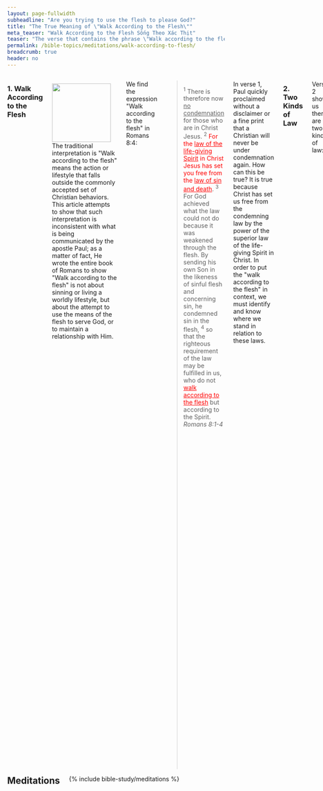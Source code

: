 ```yaml
---
layout: page-fullwidth
subheadline: "Are you trying to use the flesh to please God?"
title: "The True Meaning of \"Walk According to the Flesh\""
meta_teaser: "Walk According to the Flesh Sống Theo Xác Thịt"
teaser: "The verse that contains the phrase \"Walk according to the flesh\" appears almost exactly in the middle of the book of Romans. It's not by chance, but by design, that this verse appears here. Its true meaning is missed by virtually all major commentaries."
permalink: /bible-topics/meditations/walk-according-to-flesh/
breadcrumb: true
header: no
---
```

<!--more-->
<div class="row">
<div class="medium-8 columns" markdown="1">

<!--
<em><a style="color: #ff0000;" href="{{ site.projectname }}/hoc-kinh-thanh/suy-gam/noi-theo-xac-thit/">(Bấm vào đây để đọc tiếng Việt)</a></em>
-->

### 1. Walk According to the Flesh

<div>
<p>
<img alt src="{{ site.baseurl }}/images/walking.jpg" style="border: 0px none; margin: 7px 15px 0px 0px; max-width: 100%; height: 136px; padding: 0px; float: left;">
The traditional interpretation is "Walk according to the flesh" means the action or lifestyle that falls outside the commonly accepted set of Christian behaviors. This article attempts to show that such interpretation is inconsistent with what is being communicated by the apostle Paul; as a matter of fact, He wrote the entire book of Romans to show "Walk according to the flesh" is not about sinning or living a worldly lifestyle, but about the attempt to use the means of the flesh to serve God, or to maintain a relationship with Him.
</p>
</div>

We find the expression "Walk according to the flesh" in Romans 8:4:

>   <sup>1</sup> There is therefore now <u>no condemnation</u> for those who are in Christ Jesus.  <sup>2</sup> <span style="color: #ff0000;">For the <u>law of the life-giving Spirit</u> in Christ Jesus has set you free from the <u>law of sin and death</u></span>. <sup>3</sup> For God achieved what the law could not do because it was weakened through the flesh. By sending his own Son in the likeness of sinful flesh and concerning sin, he condemned sin in the flesh,  <sup>4</sup> so that the righteous requirement of the law may be fulfilled in us, who do not <span style="color: #ff0000;"><u>walk according to the flesh</u></span> but according to the Spirit. <cite>Romans 8:1-4</cite>

In verse 1, Paul quickly proclaimed without a disclaimer or a fine print that a Christian will never be under condemnation again. How can this be true? It is true because Christ has set us free from the condemning law by the power of the superior law of the life-giving Spirit in Christ. In order to put the "walk according to the flesh" in context, we must identify and know where we stand in relation to these laws.

### 2. Two Kinds of Law

Verse 2 shows us there are two kinds of law:

- The law of sin and death, and
- The law of the Spirit of life

It's obvious from Paul's writing that a Christian cannot straddle between the two laws, like a slave cannot serve two masters, or a citizen of two kingdoms. We are to be transitioned from one law to another, and we should not look back like Lot's wife who became a pillar of salt (Genesis 19:26). Let's review the purposes of these two types of laws.

#### a. The Law of Sin and Death

Once when we still walked in darkness, we were condemned sinners living under the law of sin and death &mdash;the commandments and statutes. <u>This law governs our flesh</u>; it punishes us when we sin. The law of sin and death was in effect under the Old Covenant relationship between man and God.

##### i. The Old Covenant's Sacrificial System

Since mankind cannot stop sinning, God provided a <u>temporary relief</u> through the sacrificial system and other methods of cleansing to meet the requirement of the law: "The soul that sinneth, it shall die" (Ezekiel 18:20).

But are these sacrifices enough to make men right before God? No, they are only shadows of the real sacrifice when Christ comes. They only provide a ceremonial cleansing of the flesh only to be repeated over and over again, while the blood of Christ achieves an everlasting cleansing of the conscience from the guilt of sin.

> <sup>13</sup>For if the blood of goats and bulls and the ashes of a heifer sprinkling those who have been defiled sanctify for the <u>cleansing of the flesh</u>, <sup>14</sup>how much more will the blood of Christ, who through the eternal Spirit offered Himself without blemish to God, <u>cleanse your conscience from dead works to serve the living God?</u> (Hebrews 9:13-14)

And contrary to traditional belief, the law does not bridge the deep chasm between man and God, but its main purpose is to show how far we have fallen, it shows the reason why we are apart from God:

> For <u>no one</u> is declared righteous before him by the works of the law, for through the law comes the knowledge of sin. <cite>(Romans 3:20)</cite>

##### b. The Modern Sacrificial System

Though the Cross of Christ is supposed to supercede the Old Covenant's sacrificial system, modern Christians, due to their lack of understanding, continued the obsolete and ineffective system in different forms.

The Galatians with their obsession with circumcision to which Paul had to express his strongest warning. This system though started with God, it has become artificial as God Has obsoleted it in Christ.

<p class="blockquote">Listen! I, Paul, tell you that if you let yourselves be circumcised, <u>Christ will be of no benefit to you at all</u>! <cite>(Galatians 5:2)</cite></p>

The Colossians with myriad rules and regulations that they used to make themselves more spiritual. They commit the same fatal errors as many well meaning Christians do today. They should heed Paul's warning that any attempt to use any means, other than the simple faith in the Cross of Christ, to draw near to God deserves "anathema." To the Colossians Paul also wrote:

<p class="blockquote"><sup>20</sup>If you have died with Christ to the elemental spirits of the world, why do you submit to them as though you lived in the world? <sup>21</sup>“Do not handle! Do not taste! Do not touch!” <sup>22</sup>These are all destined to perish with use, founded as they are on human commands and teachings. <sup>23</sup>Even though they have the <u>appearance of wisdom</u> with their <u>self-imposed worship and false humility</u> achieved by an unsparing treatment of the body – <u>a wisdom with no true value</u> – they in reality result in fleshly indulgence. <cite>(Colossians 2:20-23)</cite></p>

What about us, Christians of the 21<sup>st</sup> century? <b>Confessions?</b>&mdash;lip service at best because no one can ever confess all their sins&mdash;because according to James 2:10, missing one sin is the same thing as missing all. A show of <b>remorse?</b> <b>Money</b> in the offering plate? Physical <b>punishments?</b> <b>Fasting?</b> <b>Deprivation</b> of senses? <b>Sacrifices of praise?</b>&mdash;King David may have said it but he is not God; because only Jesus can be the worthy sacrifice in the sight of God. These are all pseudo sacrifices nonetheless; and they compete with the Cross of Christ.

While the provisions in the Old Covenant were provided by God as a temporary solution for sins, the self-prescribed methods New Covenant Christians invented are but products of the flesh, invented by men. Remember "strange fire" offered to God in the Old Testament which provoked such God's wrath? Anything that attempts to circumvent God's provision is met with divine wrath (Leviticus 10:1). The story of Uzzah in 2 Samuel 6:6 and Ananias and Sapphira in Acts 5:1-11. Uzzah thought God needed a hand, while Ananias and Sapphira wanted to earn God's favor (or perhaps man?) instead of faith in Christ. Had they not given any of their proceed, they would not have sinned against God, but their sin was much more grievious because they did not give from faith (Romans 14:23).

Man-made sacrifice is an abomination in the sight of God because He demands nothing less than the Perfect Sacrifice.

And what about the system under the Old Covenant that God had ordained? Even God had planned that it had to become obsolete as we read in Hebrews 8:13:

> By calling this covenant "new," he has made the first one obsolete; and what is obsolete and outdated will soon disappear. <cite>Hebrews 8:13</cite>

This leads us to a new law, one that can give life.

#### b. The Law of the Spirit of Life

Despite the fact that the apostle Paul wrote extensive to hopefully open the eyes of the church to this new law, all they see is still the law of the Old Covenant which Paul calls the <u>law of sin and death</u>. The new law that came with the New Covenant forces people to make a matter-of-life-or-death choice: either you live under the new law or the old one, not both. In Romans 7, Paul gave an analogy of a woman who must die to the old husband before she can remarry. Christ died to give us this death so we may be released from the law of sin and death in order to be joined to Him. To try to have a relationship with both is to commit spiritual adultery.

The old law requires absolute obedience to a set of rules and statutes with temporary relief in the event of inevitable failures. What does the new law require? It also requires absolute obedience but no longer of rules and regulations, but of faith or trust in the finished work of Christ. What does this entail? This faith in Christ can be expressed this way:

<p class="blockquote">There is no good work I do that can make me right with God, and neither there is any bad deed that I do that can take away this right standing with Him. I must trust that Jesus had paid it all&mdash;past, present, and future.</p>

Does any Christian dare to embrace this belief? Or are you afraid that there is something so powerful that can take away the total forgiveness of sin by the Cross of Christ? Something that can make Christ's death an unfinished business?

This new law requires only one thing: your faith. Because faith is the only thing God accepts&mdash;<em>"The just shall live by faith"</em> <cite>(Romans 1:17, Galatians 3:11, Hebrews 10:38)</cite>. And faith is the only "works" that God accepts. And the only works that believers can do.

> <sup>28</sup>Therefore they said to Him, "What shall we do, so that we may work the works of God?" <sup>29</sup>Jesus answered and said to them, "<u>This is the <strong>work</strong> of God, that you <strong>believe</strong> in Him whom He has sent</u>." <cite>(John 6:28-29)</cite>

Therefore the work of the New Covenant Christian is not works that come from flesh, but it is the work of believing. If God assigns him a task, like leading the people out of Egypt, or go preach to the people of Nineveh, the task is not work, but a job that God has called him to do. It does not get him into heaven, and neither can he refuse it because who can resist the God who send? God sent Moses and Jonah and off they went. God will not accept any works other than the work of believing, because the only work that counts is the cross of Christ, everything else from sinful man is but filthy rags (Isaiah 64:6).

### 3. Walk According to the Spirit

So we have seen a study in contrast between the two kinds of law:

- An Old Covenant based law, which Paul calls the law of sin and death, that governs our flesh, that deals with things we do or do not do, and punish us upon failures.
- A New Covenant based law  that requires only one thing: faith. No more. No less. Any addition to it is forbidden. In other words, trusting in no one else but Christ.

It should have become rather clear that no part of the flesh is involved in walking according to the Spirit. The question then is how can one express the command to walk according to the Spirit? No, you cannot express it in any way except to keep believing. Paul exhorts us to keep fixing our eyes on Christ, the beginning and the completion of your faith (Hebrews 12:2). The Hebrews in the desert must fix their eyes on the bronze snake (Numbers 21:9; John 3:14). Peter to fix his eyes on Jesus when he walked on the raging waves (Matthew 14:29-30).

That is how we walk according to the Spirit.

### 4. Conclusion

Let's consider this passage where Nicodemus came to see Jesus one evening:

> <sup>1</sup>Now there was a man of the Pharisees, named Nicodemus, a ruler of the Jews; <sup>2</sup>this man came to Jesus by night and said to Him, "Rabbi, we know that You have come from God as a teacher; for no one can do these signs that You do unless God is with him." <sup>3</sup>Jesus answered and said to him, "Truly, truly, I say to you, unless one is <u>born again</u> he cannot see the kingdom of God." (John 3:1-3)

Without waiting for Nicodemus to come up with a real question, Jesus gave an answer which must have taken him by surprise. Nicodemus must have come to Jesus that evening with the same question asked by his contemporaries in John 6:28, “What must we <u>DO</u> to accomplish the deeds God requires?” To these Jesus' answer was simply: <u>FAITH</u>, <u>to believe</u> in the One God has sent. It's faith, not works. It's believing, not doing.

Nicodemus approaches relationship with God the same way Christians do today. We always immediately think of what we should "do" from the standpoint of the flesh. What Jesus said amounts to "Don't even try. There is nothing you do that can help get you in the kingdom of God. You don't need physical prowess, but spiritual rebirth." Then Jesus gave the reason why: "What is born of the flesh is flesh, and what is born of the Spirit is spirit <cite>(John 3:6)</cite>". Therefore you should no longer evaluate your standing before God based on the products of your flesh, be they good or bad deeds.

I've often heard conflicting exhortation to prove my faith with some works, and then an exact opposing exhortation to not rely on my own strength. What? What am I supposed to do? Dammed if I do, damned if I don't. All these conflicting teachings lead to a very frustrating Christian experience. Imagine this frustrated Christian, loaded with guilt, trying to share their faith with others. It's easy for the person being evangelized to spot inconsistencies in testimonies they heard. They needed rest for their weary soul, they sensed laborious struggle to get right with God. They needed relief for their sin sicked souls, they sensed much guilt in the countenance of the disciples. They needed to be loved, they couldn't sense if from the one who's supposed to know personally the love of God.

This is because the Christian in question is walking according to the flesh. They try to use their works to prove their worthiness. They still live under the law that Christ should have already set them free from. They still worry about many what-if's. Their relationship with God is hung by a thin thread. One more sin and God will let them go. In theory they have received Christ as their Savior, in reality they have no assurance of their salvation. The flesh is still the determining factor in their salvation.

On the contrary, walking according to the Spirit is simply this: rest in the fact that Christ had paid it all on the Cross. This rest is the work that is pleasing to God, and is the only work accepted by God.

> Thus we must make every effort to enter that <u>rest</u>, so that no one may fall by following the same pattern of <u>disobedience</u>. <cite>Hebrews 4:11</cite>

... where the true obedience is to trust in nothing else but the cross of Christ, and this rest we can enter because Christ's work is finished. This rest is the true Sabbath when the believer can quit all struggle in trying to get right with God and simply lay down at the foot of the old rugged cross.

Can you see now "Walk According to the Flesh" is not about sins and transgressions, but about using the flesh in an exercise in futility to get right with God? That this flesh based attempt is a rebellion, the "pattern of disobedience" that the author of Hebrews wrote about?

{% include bible-study/bible-study-footer %}
</div><!-- /.medium-8.columns -->
<div class="bible-index medium-4 columns">
<h2 style="margin: 0px">Meditations</h2>
        {% include bible-study/meditations %}
</div><!-- /.medium-4.columns -->
</div><!-- /.row -->
